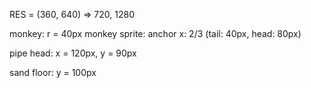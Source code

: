 RES = (360, 640) => 720, 1280

monkey: r = 40px
monkey sprite: anchor x: 2/3 (tail: 40px, head: 80px)

pipe head: x = 120px, y = 90px

sand floor: y = 100px
